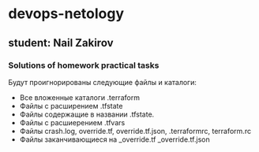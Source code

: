 # devops-netology

## student: Nail Zakirov 
### Solutions of homework practical tasks 

Будут проигнорированы следующие файлы и каталоги:

- Все вложенные каталоги .terraform
- Файлы с расширением .tfstate
- Файлы содержащие в названии .tfstate.
- Файлы с расшиерением .tfvars
- Файлы crash.log, override.tf, override.tf.json,  .terraformrc, terraform.rc
- Файлы заканчивающиеся на \_override.tf \_override.tf.json
